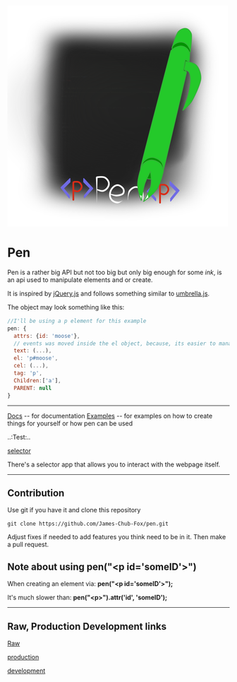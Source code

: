 ![pen](logo.png)

# Pen

Pen is a rather big API but not too big but only big enough for some *ink*,
is an api used to manipulate elements and or create.

It is inspired by [jQuery.js](https://jquery.com/) and follows something similar to [umbrella.js](https://umbrellajs.com/).

The object may look something like this:
```js
//I'll be using a p element for this example
pen: {
  attrs: {id: 'moose'},
  // events was moved inside the el object, because, its easier to manage
  text: (...),
  el: 'p#moose',
  cel: (...),
  tag: 'p',
  Children:['a'],
  PARENT: null
}
```

---

[Docs](docs) -- for documentation
[Examples](examples) -- for examples on how to create things for yourself or how pen can be used

..:Test:..

[selector](tests/selector/)

There's a selector app that allows you to interact with the webpage itself.

---

## Contribution

Use git if you have it and clone this repository
```batch
git clone https://github.com/James-Chub-Fox/pen.git
```
Adjust fixes if needed to add features you think need to be in it.
Then make a pull request.

## Note about using pen("&lt;p id='someID'&gt;")

When creating an element via: **pen("&lt;p id='someID'&gt;");**

It's much slower than: **pen("&lt;p&gt;").attr('id', 'someID');**

---

## Raw, Production Development links
[Raw](https://raw.githubusercontent.com/Chubby-Roo/pen/master/Pen.js)

[production](https://cdn.rawgit.com/Chubby-Roo/pen/master/Pen.js)

[development](https://rawgit.com/Chubby-Roo/pen/master/Pen.js)
